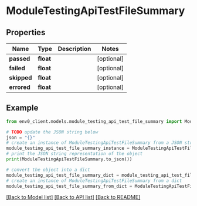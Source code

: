 # ModuleTestingApiTestFileSummary


## Properties

Name | Type | Description | Notes
------------ | ------------- | ------------- | -------------
**passed** | **float** |  | [optional] 
**failed** | **float** |  | [optional] 
**skipped** | **float** |  | [optional] 
**errored** | **float** |  | [optional] 

## Example

```python
from env0_client.models.module_testing_api_test_file_summary import ModuleTestingApiTestFileSummary

# TODO update the JSON string below
json = "{}"
# create an instance of ModuleTestingApiTestFileSummary from a JSON string
module_testing_api_test_file_summary_instance = ModuleTestingApiTestFileSummary.from_json(json)
# print the JSON string representation of the object
print(ModuleTestingApiTestFileSummary.to_json())

# convert the object into a dict
module_testing_api_test_file_summary_dict = module_testing_api_test_file_summary_instance.to_dict()
# create an instance of ModuleTestingApiTestFileSummary from a dict
module_testing_api_test_file_summary_from_dict = ModuleTestingApiTestFileSummary.from_dict(module_testing_api_test_file_summary_dict)
```
[[Back to Model list]](../README.md#documentation-for-models) [[Back to API list]](../README.md#documentation-for-api-endpoints) [[Back to README]](../README.md)


